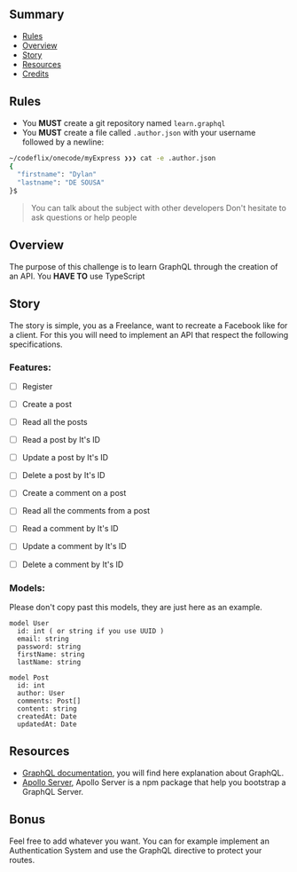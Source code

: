 ## <a name='TOC'>Summary</a>

- [Rules](#rules)
- [Overview](#overview)
- [Story](#story)
- [Resources](#resources)
- [Credits](#credits)

## <a name='overview'>Rules</a>

- You **MUST** create a git repository named `learn.graphql`
- You **MUST** create a file called `.author.json` with your username followed by a newline:
```sh
~/codeflix/onecode/myExpress ❯❯❯ cat -e .author.json
{
  "firstname": "Dylan"
  "lastname": "DE SOUSA"
}$
```

> You can talk about the subject with other developers
> Don't hesitate to ask questions or help people

## <a name='overview'>Overview</a>
The purpose of this challenge is to learn GraphQL through the creation of an API.
You **HAVE TO** use TypeScript

## <a name='story'>Story</a>
The story is simple, you as a Freelance, want to recreate a Facebook like for a client. For this you will need to implement an API
that respect the following specifications.

### Features:
- [ ] Register


- [ ] Create a post
- [ ] Read all the posts
- [ ] Read a post by It's ID
- [ ] Update a post by It's ID
- [ ] Delete a post by It's ID


- [ ] Create a comment on a post
- [ ] Read all the comments from a post
- [ ] Read a comment by It's ID
- [ ] Update a comment by It's ID
- [ ] Delete a comment by It's ID

### Models:
Please don't copy past this models, they are just here as an example.
```
model User
  id: int ( or string if you use UUID )
  email: string
  password: string
  firstName: string
  lastName: string
```

```
model Post
  id: int
  author: User
  comments: Post[]
  content: string
  createdAt: Date
  updatedAt: Date
```

## <a name='resources'>Resources</a>
- [GraphQL documentation](https://graphql.org/learn/), you will find here explanation about GraphQL.
- [Apollo Server](https://www.apollographql.com/docs/apollo-server/), Apollo Server is a npm package that help you bootstrap a GraphQL Server.

## <a name='bonus'>Bonus</a>
Feel free to add whatever you want. You can for example implement an
Authentication System and use the GraphQL directive to protect your routes.
